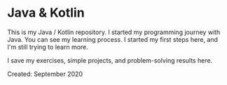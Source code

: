# Java & Kotlin
This is my Java / Kotlin repository.
I started my programming journey with Java. You can see my learning process. I started my first steps here, and I'm still trying to learn more.  

I save my exercises, simple projects, and problem-solving results here.

Created: September 2020
